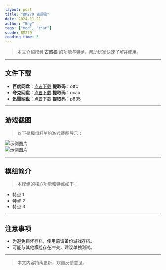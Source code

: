 ```yaml
---
layout: post
title: "BM279 古惑狼"
date: 2024-11-21
author: "Bny"
tags: ["mod", "char"]
scode: BM279
reading_time: 5
---
```


> 本文介绍模组 **古惑狼** 的功能与特点，帮助玩家快速了解并使用。

---





## 文件下载
- **百度网盘**：[点击下载](https://pan.baidu.com/s/1IuqouDa1ghGKsX4V9MTKbA?pwd=otfc)  **提取码**：otfc  
- **夸克网盘**：[点击下载](https://pan.quark.cn/s/361dc3105009?pwd=ocau)  **提取码**：ocau  
- **迅雷网盘**：[点击下载](https://pan.xunlei.com/s/VOCCbRxe1cNxT-ot__-kdITwA1?pwd=p835)  **提取码**：p835  

---

## 游戏截图
> 以下是模组相关的游戏截图展示：

![示例图片](https://example.com/screenshot1.jpg)  
![示例图片](https://example.com/screenshot2.jpg)

---

## 模组简介
> 本模组的核心功能和特点如下：
- 特点 1
- 特点 2
- 特点 3

---

## 注意事项
- 为避免损坏存档，使用前请备份游戏存档。
- 可能与其他模组存在冲突，建议单独测试。

---

> 本文内容持续更新，欢迎反馈意见。
